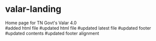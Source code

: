 # valar-landing
Home page for TN Govt's Valar 4.0  
#added html file 
#updated html file 
#updated latest file
#updated footer
#updated contents
#updated footer alignment
